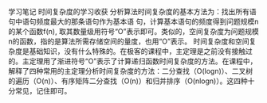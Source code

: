 学习笔记
时间复杂度的学习收获
分析算法时间复杂度的基本方法为：找出所有语句中语句频度最大的那条语句作为基本语
句，计算基本语句的频度得到问题规模n的某个函数f(n), 取其数量级用符号“O”表示即可。类似的，空间复杂度为问题规模n的函数，指的是算法所需存储空间的量度，也用“O”表示。
时间复杂度和空间复杂度是基础知识，没有什么特殊的。在极客的课程中，主定理是之前没有接触过的。主定理用了渐进符号“O”表示了计算递归函数时间复杂度的方法。在课程中，解释了四种常用的主定理分析时间复杂度的方法：二分查找（O(logn)）、二叉树的遍历（O(n)）、有序矩阵二分查找（O(n)）和归并排序（O(nlogn)）。这四种十分常见，记住即可。